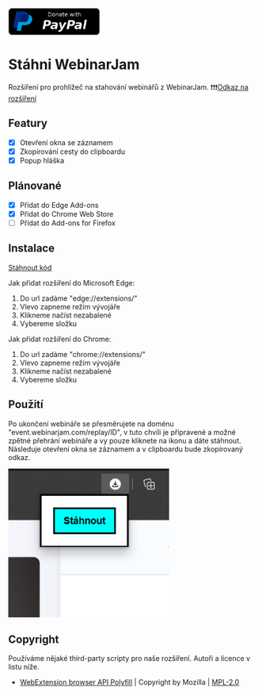 <a href="https://www.paypal.com/paypalme/kaldaf" target="_blank"><img src="https://raw.githubusercontent.com/kaldaf/stahni-webinarjam/main/images/paypal.png" alt="Buy Me A Coffee" height="55"></a>

# Stáhni WebinarJam
Rozšíření pro prohlížeč na stahování webinářů z WebinarJam.
❗❗❗[Odkaz na rozšíření](https://chrome.google.com/webstore/detail/ccpfpgmgfedfoockofagbbifblglkono)

## Featury
 - [x] Otevření okna se záznamem
 - [x] Zkopírování cesty do clipboardu 
 - [x] Popup hláška 

## Plánované
- [x] Přídat do Edge Add-ons
- [x] Přidat do Chrome Web Store
- [ ] Přídat do Add-ons for Firefox

## Instalace

[Stáhnout kód](https://github.com/kaldaf/stahni-webinarjam/archive/refs/heads/main.zip)

Jak přidat rozšíření do Microsoft Edge:
1. Do url zadáme "edge://extensions/"
2. Vlevo zapneme režim vývojáře
3. Klikneme načíst nezabalené
4. Vybereme složku

Jak přidat rozšíření do Chrome:
1. Do url zadáme "chrome://extensions/"
2. Vlevo zapneme režim vývojáře
3. Klikneme načíst nezabalené
4. Vybereme složku

## Použití
Po ukončení webináře se přesměrujete na doménu "event.webinarjam.com/replay/ID", v tuto chvíli je připravené a možné zpětné přehrání webináře a vy pouze kliknete na ikonu a dáte stáhnout.
Následuje otevření okna se záznamem a v clipboardu bude zkopírovaný odkaz.

<img src="https://raw.githubusercontent.com/kaldaf/stahni-webinarjam/main/images/example1.png" alt="Příklad stáhnutí webináře." height="300">


## Copyright
Používáme nějaké third-party scripty pro naše rozšíření. Autoři a licence v listu níže.
-   [WebExtension browser API Polyfill](https://github.com/mozilla/webextension-polyfill) |
    Copyright by Mozilla |
    [MPL-2.0](https://github.com/mozilla/webextension-polyfill/blob/master/LICENSE)
